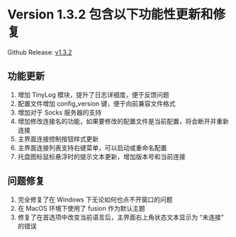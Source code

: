 # Version 1.3.2 包含以下功能性更新和修复

Github Release: [v1.3.2](https://github.com/lhy0403/Qv2ray/releases/tag/v1.3.2)

## 功能更新

1. 增加 TinyLog 模块，提升了日志详细度，便于反馈问题
2. 配置文件增加 config_version 键，便于向前兼容文件格式
3. 增加对于 Socks 服务器的支持
4. 增加修改连接名的功能，如果要修改的配置文件是当前配置，将会断开并重新连接
5. 主界面连接控制按钮样式更新
6. 主界面连接列表支持右键菜单，可以启动或重命名配置
7. 托盘图标鼠标悬浮时的提示文本更新，增加版本号和当前连接

## 问题修复

1. 完全修复了在 Windows 下无论如何也点不开窗口的问题
2. 在 MacOS 环境下使用了 fusion 作为默认主题
3. 修复了在首选项中改变当前语言后，主界面右上角状态文本显示为 “未连接” 的错误
